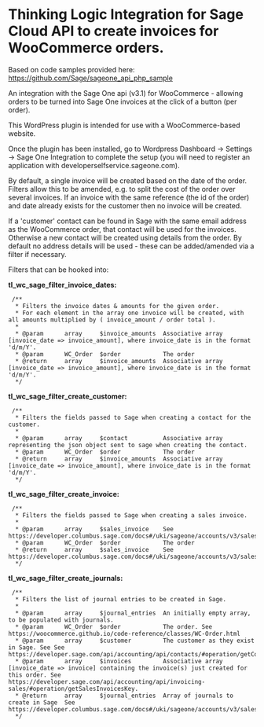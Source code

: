 # Thinking Logic Integration for Sage Cloud API to create invoices for WooCommerce orders.

Based on code samples provided here: https://github.com/Sage/sageone_api_php_sample

An integration with the Sage One api (v3.1) for WooCommerce - 
allowing orders to be turned into Sage One invoices at the click of a button (per order). 

This WordPress plugin is intended for use with a WooCommerce-based website.

Once the plugin has been installed, go to Wordpress Dashboard -> Settings -> Sage One Integration
to complete the setup (you will need to register an application with developerselfservice.sageone.com).

By default, a single invoice will be created based on the date of the order.
Filters allow this to be amended, e.g. to split the cost of the order over several invoices.
If an invoice with the same reference (the id of the order) and date already exists for the customer then no invoice will be created.

If a 'customer' contact can be found in Sage with the same email address as the WooCommerce order, that contact will be used for the invoices.
Otherwise a new contact will be created using details from the order. By default no address details will be used - these can be added/amended via a filter if necessary. 

Filters that can be hooked into:

**tl_wc_sage_filter_invoice_dates:**
```$php
 /**
  * Filters the invoice dates & amounts for the given order.
  * For each element in the array one invoice will be created, with all amounts multiplied by ( invoice_amount / order total ).
  *
  * @param      array     $invoice_amounts  Associative array [invoice_date => invoice_amount], where invoice_date is in the format 'd/m/Y'.
  * @param      WC_Order  $order            The order
  * @return     array     $invoice_amounts  Associative array [invoice_date => invoice_amount], where invoice_date is in the format 'd/m/Y'.
  */
``` 

**tl_wc_sage_filter_create_customer:**
```$php
 /**
  * Filters the fields passed to Sage when creating a contact for the customer.
  *
  * @param      array     $contact          Associative array representing the json object sent to sage when creating the contact.
  * @param      WC_Order  $order            The order
  * @return     array     $invoice_amounts  Associative array [invoice_date => invoice_amount], where invoice_date is in the format 'd/m/Y'.
  */
``` 
 
**tl_wc_sage_filter_create_invoice:**
```$php
 /**
  * Filters the fields passed to Sage when creating a sales invoice.
  *
  * @param      array     $sales_invoice    See https://developer.columbus.sage.com/docs#/uki/sageone/accounts/v3/sales_invoices_sales_invoice
  * @param      WC_Order  $order            The order
  * @return     array     $sales_invoice    See https://developer.columbus.sage.com/docs#/uki/sageone/accounts/v3/sales_invoices_sales_invoice.
  */
``` 
 
**tl_wc_sage_filter_create_journals:**
```$php
 /**
  * Filters the list of journal entries to be created in Sage.
  *
  * @param      array     $journal_entries  An initially empty array, to be populated with journals.
  * @param      WC_Order  $order            The order. See https://woocommerce.github.io/code-reference/classes/WC-Order.html
  * @param      array     $customer         The customer as they exist in Sage. See See https://developer.sage.com/api/accounting/api/contacts/#operation/getContactsKey.
  * @param      array     $invoices         Associative array [invoice_date => invoice] containing the invoice(s) just created for this order. See https://developer.sage.com/api/accounting/api/invoicing-sales/#operation/getSalesInvoicesKey.
  * @return     array     $journal_entries  Array of journals to create in Sage  See https://developer.columbus.sage.com/docs#/uki/sageone/accounts/v3/sales_invoices_sales_invoice.
  */
``` 
 
